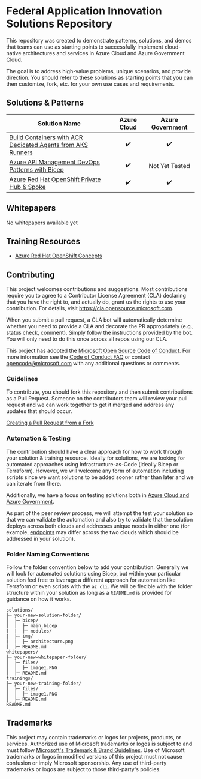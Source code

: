 # Federal Application Innovation Solutions Repository

This repository was created to demonstrate patterns, solutions, and demos that teams can use as starting points to successfully implement cloud-native architectures and services in Azure Cloud and Azure Government Cloud.

The goal is to address high-value problems, unique scenarios, and provide direction. You should refer to these solutions as starting points that you can then customize, fork, etc. for your own use cases and requirements.

## Solutions & Patterns

| Solution Name | Azure Cloud | Azure Government |
| --------- | :---: | :----: |
| [Build Containers with ACR Dedicated Agents from AKS Runners](solutions/private-acr-tasks/README.md) | :heavy_check_mark: | :heavy_check_mark: |
| [Azure API Management DevOps Patterns with Bicep](solutions/apim-bicep-devops/README.md) | :heavy_check_mark: | Not Yet Tested |
| [Azure Red Hat OpenShift Private Hub & Spoke](solutions/aro-hub-spoke/README.md) | :heavy_check_mark: | :heavy_check_mark: |

## Whitepapers

No whitepapers available yet

## Training Resources

- [Azure Red Hat OpenShift Concepts](./trainings/aro-concepts/README.md)

## Contributing

This project welcomes contributions and suggestions.  Most contributions require you to agree to a
Contributor License Agreement (CLA) declaring that you have the right to, and actually do, grant us
the rights to use your contribution. For details, visit https://cla.opensource.microsoft.com.

When you submit a pull request, a CLA bot will automatically determine whether you need to provide
a CLA and decorate the PR appropriately (e.g., status check, comment). Simply follow the instructions
provided by the bot. You will only need to do this once across all repos using our CLA.

This project has adopted the [Microsoft Open Source Code of Conduct](https://opensource.microsoft.com/codeofconduct/).
For more information see the [Code of Conduct FAQ](https://opensource.microsoft.com/codeofconduct/faq/) or
contact [opencode@microsoft.com](mailto:opencode@microsoft.com) with any additional questions or comments.

### Guidelines

To contribute, you should fork this repository and then submit contributions as a Pull Request. Someone on the contributors team will review your pull request and we can work together to get it merged and address any updates that should occur.

[Creating a Pull Request from a Fork](https://docs.github.com/en/github/collaborating-with-pull-requests/proposing-changes-to-your-work-with-pull-requests/creating-a-pull-request-from-a-fork)

### Automation & Testing

The contribution should have a clear approach for how to work through your solution & training resource. Ideally for solutions, we are looking for automated approaches using Infrastructure-as-Code (ideally Bicep or Terraform). However, we will welcome any form of automation including scripts since we want solutions to be added sooner rather than later and we can iterate from there.

Additionally, we have a focus on testing solutions both in [Azure Cloud and Azure Government](https://docs.microsoft.com/en-us/azure/azure-government/compare-azure-government-global-azure).

As part of the peer review process, we will attempt the test your solution so that we can validate the automation and also try to validate that the solution deploys across both clouds and addresses unique needs in either one (for example, [endpoints](https://docs.microsoft.com/en-us/azure/azure-government/compare-azure-government-global-azure#guidance-for-developers) may differ across the two clouds which should be addressed in your solution).

### Folder Naming Conventions

Follow the folder convention below to add your contribution. Generally we will look for automated solutions using Bicep, but within your particular solution feel free to leverage a different approach for automation like Terraform or even scripts with the `az cli`. We will be flexible with the folder structure within your solution as long as a `README.md` is provided for guidance on how it works.

```
solutions/
├─ your-new-solution-folder/
│  ├─ bicep/
│  │  ├─ main.bicep
|  |  ├─ modules/
|  ├─ img/
|  |  ├─ architecture.png
│  ├─ README.md
whitepapers/
├─ your-new-whitepaper-folder/
│  ├─ files/
│  │  ├─ image1.PNG
│  ├─ README.md
trainings/
├─ your-new-training-folder/
│  ├─ files/
│  │  ├─ image1.PNG
│  ├─ README.md
README.md
```

## Trademarks

This project may contain trademarks or logos for projects, products, or services. Authorized use of Microsoft 
trademarks or logos is subject to and must follow 
[Microsoft's Trademark & Brand Guidelines](https://www.microsoft.com/en-us/legal/intellectualproperty/trademarks/usage/general).
Use of Microsoft trademarks or logos in modified versions of this project must not cause confusion or imply Microsoft sponsorship.
Any use of third-party trademarks or logos are subject to those third-party's policies.
